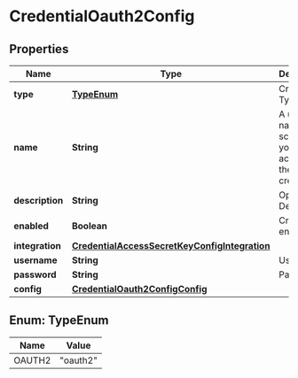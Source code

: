 

# CredentialOauth2Config

## Properties

Name | Type | Description | Notes
------------ | ------------- | ------------- | -------------
**type** | [**TypeEnum**](#TypeEnum) | Credential Type Code | 
**name** | **String** | A unique name scoped to your account for the credential | 
**description** | **String** | Optional Description |  [optional]
**enabled** | **Boolean** | Credential enabled |  [optional]
**integration** | [**CredentialAccessSecretKeyConfigIntegration**](CredentialAccessSecretKeyConfigIntegration.md) |  |  [optional]
**username** | **String** | Username |  [optional]
**password** | **String** | Password |  [optional]
**config** | [**CredentialOauth2ConfigConfig**](CredentialOauth2ConfigConfig.md) |  | 



## Enum: TypeEnum

Name | Value
---- | -----
OAUTH2 | &quot;oauth2&quot;



